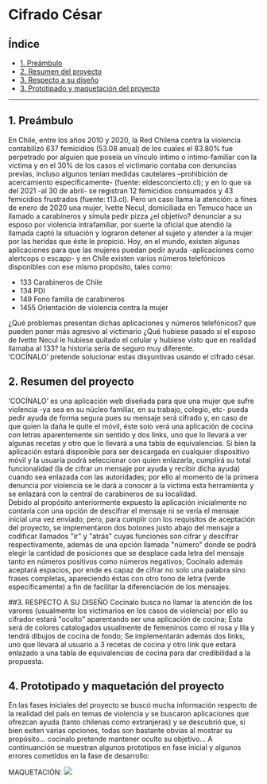 # Cifrado César

## Índice

* [1. Preámbulo](#1-preámbulo)
* [2. Resumen del proyecto](#2-resumen-del-proyecto)
* [3. Respecto a su diseño](#3-respescto-a-su-diseño)
* [3. Prototipado y maquetación del proyecto](#3-Prototipado-y-Maquetación-del-proyecto)

***

## 1. Preámbulo

En Chile, entre los años 2010 y 2020, la Red Chilena contra la violencia contabilizó 637 femicidios (53.08 anual) de los cuales el 83.80% fue perpetrado por alguien que poseía un vínculo íntimo o íntimo-familiar con la víctima y en el 30% de los casos el victimario contaba con denuncias previas, incluso algunos tenían medidas cautelares –prohibición de acercamiento específicamente- (fuente: eldesconcierto.cl); y en lo que va del 2021 -al 30 de abril- se registran 12 femicidios consumados y 43 femicidios frustrados (fuente: t13.cl). 
Pero un caso llama la atención: a fines de enero de 2020 una mujer, Ivette Necul, domiciliada en Temuco  hace un llamado a carabineros y simula pedir pizza ¿el objetivo? denunciar a su esposo por violencia intrafamiliar, por suerte la oficial que atendió la llamada captó la situación y lograron detener al sujeto y atender a la mujer por las heridas que éste le propició. 
Hoy, en el mundo, existen algunas aplicaciones para que las mujeres puedan pedir ayuda -aplicaciones como alertcops o escapp- y en Chile existen varios números telefónicos disponibles con ese mismo propósito, tales como:

* 133 Carabineros de Chile
* 134 PDI
* 149 Fono familia de carabineros
* 1455 Orientación de violencia contra la mujer

¿Qué problemas presentan dichas aplicaciones y números telefónicos? que pueden poner más agresivo al victimario ¿Qué hubiese pasado si el esposo de Ivette Necul le hubiese quitado el celular y hubiese visto que en realidad llamaba al 133? la historia sería de seguro muy diferente.  
‘COCÍNALO’ pretende solucionar estas disyuntivas usando el cifrado césar. 


## 2. Resumen del proyecto

‘COCÍNALO’ es una aplicación web diseñada para que una mujer que sufre violencia -ya sea en su núcleo familiar, en su trabajo, colegio, etc- pueda pedir ayuda de forma segura pues su mensaje será cifrado y, en caso de que quien la daña le quite el móvil, éste solo verá una aplicación de cocina con letras aparentemente sin sentido y dos links, uno que lo llevará a ver algunas recetas y otro que lo llevará a una tabla de equivalencias. Si bien la aplicación estará disponible para ser descargada en cualquier dispositivo móvil y la usuaria podrá seleccionar con quien enlazarla, cumplirá su total funcionalidad (la de cifrar un mensaje por ayuda y recibir dicha ayuda) cuando sea enlazada con las autoridades; por ello al momento de la primera denuncia por violencia se le dará a conocer a la víctima esta herramienta y se enlazará con la central de carabineros de su localidad.  
Debido al propósito anteriormente expuesto la aplicación inicialmente no contaría con una opción de descifrar el mensaje ni se vería el mensaje inicial una vez enviado; pero, para cumplir con los requisitos de aceptación del proyecto, se implementaron dos botones justo abajo del mensaje a codificar llamados "ir" y "atrás" cuyas funciones son cifrar y descifrar respectivamente, además de una opción llamada "número" donde se podrá elegir la cantidad de posiciones que se desplace cada letra del mensaje tanto en números positivos como números negativos; Cocínalo además aceptará espacios, por ende es capaz de cifrar no solo una palabra sino frases completas, apareciendo éstas con otro tono de letra (verde específicamente) a fin de facilitar la diferenciación de los mensajes.

##3. RESPECTO A SU DISEÑO
Cocínalo busca no llamar la atención de los varores (usualmente los victimarios en los casos de violencia) por ello su cifrador estará "oculto" aparentando ser una aplicación de cocina; Ésta será de colores catalogados usualmente de femeninos como el rosa y lila y tendrá dibujos de cocina  de fondo; Se implementarán además dos links, uno que llevará al usuario a 3 recetas de cocina y otro link que estará enlazado a una tabla de equivalencias de cocina para dar credibilidad a la propuesta.

## 4. Prototipado y maquetación del proyecto

En las fases iniciales del proyecto se buscó mucha información respecto de la realidad del país en temas de violencia y se buscaron aplicaciones que ofrezcan ayuda (tanto chilenas como extranjeras) y se descubrió que, si bien exiten varias opciones, todas son bastante obvias al mostrar su propósito... cocínalo pretende mantener oculto su objetivo... 
A continuanción se muestran algunos prototipos en fase inicial y algunos errores cometidos en la fase de desarrollo:  

MAQUETACIÓN:
<img src="./1621287348376.jpg" >

</details>
